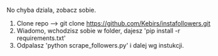 No chyba dziala, zobacz sobie.
1. Clone repo --> git clone https://github.com/Kebirs/instafollowers.git
2. Wiadomo, wchodzisz sobie w folder, dajesz  'pip install -r requirements.txt'
3. Odpalasz 'python scrape_followers.py' i dalej wg instukcji.
